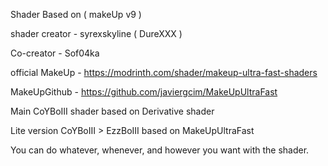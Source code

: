 Shader Based on ( makeUp v9 )

shader creator - syrexskyline ( DureXXX )

Co-creator - Sof04ka 

official MakeUp - https://modrinth.com/shader/makeup-ultra-fast-shaders

MakeUpGithub - https://github.com/javiergcim/MakeUpUltraFast


Main CoYBoIII shader based on Derivative shader

Lite version CoYBoIII > EzzBoIII based on MakeUpUltraFast



You can do whatever, whenever, and however you want with the shader.
